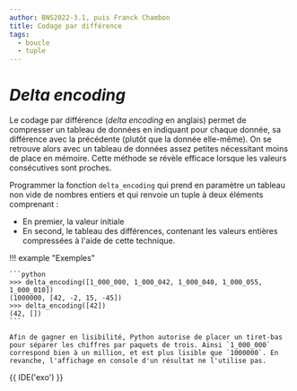 ```yaml
---
author: BNS2022-3.1, puis Franck Chambon
title: Codage par différence
tags:
  - boucle
  - tuple
---
```

# _Delta encoding_

Le codage par différence (_delta encoding_ en anglais) permet de compresser un tableau de données en indiquant pour chaque donnée, sa différence avec la précédente (plutôt que la donnée elle-même). On se retrouve alors avec un tableau de données assez petites nécessitant moins de place en mémoire. Cette méthode se révèle efficace lorsque les valeurs consécutives sont proches. 

Programmer la fonction `delta_encoding` qui prend en paramètre un tableau non vide de nombres entiers et qui renvoie un tuple à deux éléments comprenant :

- En premier, la valeur initiale
- En second, le tableau des différences, contenant les valeurs entières compressées à l'aide de cette technique.

!!! example "Exemples"

    ```python
    >>> delta_encoding([1_000_000, 1_000_042, 1_000_040, 1_000_055, 1_000_010])
    (1000000, [42, -2, 15, -45])
    >>> delta_encoding([42])
    (42, [])
    ```

    Afin de gagner en lisibilité, Python autorise de placer un tiret-bas pour séparer les chiffres par paquets de trois. Ainsi `1_000_000` correspond bien à un million, et est plus lisible que `1000000`. En revanche, l'affichage en console d'un résultat ne l'utilise pas.

{{ IDE('exo') }}
